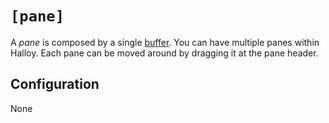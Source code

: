# `[pane]`

A _pane_ is composed by a single [buffer](../buffer/index.html). You can have multiple panes within Halloy. Each pane can be moved around by dragging it at the pane header.

## Configuration

None